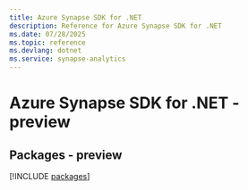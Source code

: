 ```yaml
---
title: Azure Synapse SDK for .NET
description: Reference for Azure Synapse SDK for .NET
ms.date: 07/28/2025
ms.topic: reference
ms.devlang: dotnet
ms.service: synapse-analytics
---
```

# Azure Synapse SDK for .NET - preview
## Packages - preview
[!INCLUDE [packages](synapse-index.md)]